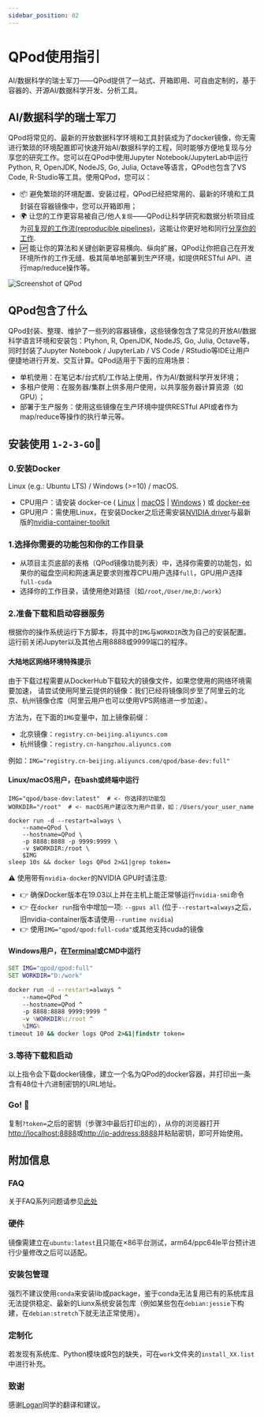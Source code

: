 ```yaml
---
sidebar_position: 02
---
```


# QPod使用指引

AI/数据科学的瑞士军刀——QPod提供了一站式、开箱即用、可自由定制的，基于容器的、开源AI/数据科学开发、分析工具。

## AI/数据科学的瑞士军刀

QPod将常见的、最新的开放数据科学环境和工具封装成为了docker镜像，你无需进行繁琐的环境配置即可快速开始AI/数据科学的工程，同时能够方便地复现与分享您的研究工作。您可以在QPod中使用Jupyter Notebook/JupyterLab中运行Python, R, OpenJDK, NodeJS, Go, Julia, Octave等语言，QPod也包含了VS Code, R-Studio等工具。使用QPod，您可以：

- 📦 避免繁琐的环境配置、安装过程，QPod已经把常用的、最新的环境和工具封装在容器镜像中，您可以开箱即用；
- 🌍 让您的工作更容易被自己/他人`复现`——QPod让科学研究和数据分析项目成为[可复现的工作流(reproducible pipelines)](https://doi.org/10.1038/d41586-018-07196-1)，这能让你更好地和同行[分享你的工作](https://doi.org/10.1038/515151a).
- 🆙 能让你的算法和关键创新更容易横向、纵向扩展，QPod让你把自己在开发环境所作的工作无缝、极其简单地部署到生产环境，如提供RESTful API、进行map/reduce操作等。

![Screenshot of QPod](https://raw.githubusercontent.com/wiki/QPod/qpod-hub/img/QPod-screenshot.webp "Screenshot of QPod")

## QPod包含了什么

QPod封装、整理、维护了一些列的容器镜像，这些镜像包含了常见的开放AI/数据科学语言环境和安装包：Ptyhon, R, OpenJDK, NodeJS, Go, Julia, Octave等，同时封装了Jupyter Notebook / JupyterLab / VS Code / RStudio等IDE让用户便捷地进行开发、交互计算。QPod适用于下面的应用场景：

- 单机使用：在笔记本/台式机/工作站上使用，作为AI/数据科学开发环境；
- 多租户使用：在服务器/集群上供多用户使用，以共享服务器计算资源（如GPU）；
- 部署于生产服务：使用这些镜像在生产环境中提供RESTful API或者作为map/reduce等操作的执行单元等。

## 安装使用 `1-2-3-GO`🎉

### 0.安装Docker

Linux (e.g.: Ubuntu LTS) / Windows (>=10) / macOS.

- CPU用户：请安装 docker-ce ( [Linux](https://hub.docker.com/search/?offering=community&type=edition&operating_system=linux) | [macOS](https://download.docker.com/mac/stable/Docker.dmg) | [Windows](https://download.docker.com/win/stable/Docker%20for%20Windows%20Installer.exe) ) 或 [docker-ee](https://hub.docker.com/search/?offering=enterprise&type=edition)
- GPU用户：需使用Linux，在安装Docker之后还需安装[NVIDIA driver](https://github.com/NVIDIA/nvidia-docker/wiki/Frequently-Asked-Questions#how-do-i-install-the-nvidia-driver)与最新版的[nvidia-container-toolkit](https://github.com/NVIDIA/nvidia-docker#quickstart)

### 1.选择你需要的功能包和你的工作目录

- 从项目主页底部的表格（QPod镜像功能列表）中，选择你需要的功能包，如果你的磁盘空间和网速满足要求则推荐CPU用户选择`full`，GPU用户选择`full-cuda`
- 选择你的工作目录，请使用绝对路径（如`/root`,`/User/me`,`D:/work`）

### 2.准备下载和启动容器服务

根据你的操作系统运行下方脚本，将其中的`IMG`与`WORKDIR`改为自己的安装配置。运行前关闭Jupyter以及其他占用8888或9999端口的程序。

#### 大陆地区网络环境特殊提示

由于下载过程需要从DockerHub下载较大的镜像文件，如果您使用的网络环境需要加速，
请尝试使用阿里云提供的镜像：我们已经将镜像同步至了阿里云的北京、杭州镜像仓库（阿里云用户也可以使用VPS网络进一步加速）。

方法为，在下面的`IMG`变量中，加上镜像前缀：

- 北京镜像：`registry.cn-beijing.aliyuncs.com`
- 杭州镜像：`registry.cn-hangzhou.aliyuncs.com`

例如：`IMG="registry.cn-beijing.aliyuncs.com/qpod/base-dev:full"`

#### Linux/macOS用户，在bash或终端中运行

```shell
IMG="qpod/base-dev:latest"  # <- 你选择的功能包
WORKDIR="/root"  # <- macOS用户建议改为用户目录，如：/Users/your_user_name

docker run -d --restart=always \
    --name=QPod \
    --hostname=QPod \
    -p 8888:8888 -p 9999:9999 \
    -v $WORKDIR:/root \
    $IMG
sleep 10s && docker logs QPod 2>&1|grep token=
```

⚠️ 使用带有`nvidia-docker`的NVIDIA GPU时请注意:

- 👉 确保Docker版本在19.03以上并在主机上能正常够运行`nvidia-smi`命令
- 👉 在`docker run`指令中增加一项: `--gpus all` (位于`--restart=always`之后，旧nvidia-container版本请使用`--runtime nvidia`)
- 👉 使用`IMG="qpod/qpod:full-cuda"`或其他支持cuda的镜像

#### Windows用户，在[Terminal](https://github.com/microsoft/terminal)或CMD中运行

```cmd
SET IMG="qpod/qpod:full"
SET WORKDIR="D:/work"

docker run -d --restart=always ^
    --name=QPod ^
    --hostname=QPod ^
    -p 8888:8888 9999:9999 ^
    -v %WORKDIR%:/root ^
    %IMG%
timeout 10 && docker logs QPod 2>&1|findstr token=
```

### 3.等待下载和启动

以上指令会下载docker镜像，建立一个名为QPod的docker容器，并打印出一条含有48位十六进制密钥的URL地址。

### Go! 🎉

复制`?token=`之后的密钥（步骤3中最后打印出的），从你的浏览器打开[http://localhost:8888](http://localhost:8888)或[http://ip-address:8888](http://ip-address:8888)并粘贴密钥，即可开始使用。

## 附加信息

### FAQ

关于FAQ系列问题请参见[此处](https://github.com/QPod/docker-images/wiki)

### 硬件

镜像需建立在`ubuntu:latest`且只能在×86平台测试，arm64/ppc64le平台预计进行少量修改之后可以适配。

### 安装包管理

强烈不建议使用`conda`来安装lib或package，鉴于conda无法复用已有的系统库且无法提供稳定、最新的Liunx系统安装包库（例如某些包在`debian:jessie`下构建，在`debian:stretch`下就无法正常使用）。

### 定制化

若发现有系统库、Python模块或R包的缺失，可在`work`文件夹的`install_XX.list`中进行补充。

### 致谢

感谢[Logan](https://github.com/liuhaoge)同学的翻译和建议。

